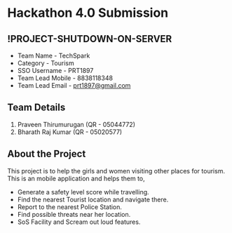 # Hackathon 4.0 Submission 
## !PROJECT-SHUTDOWN-ON-SERVER
* Team Name - TechSpark
* Category - Tourism
* SSO Username - PRT1897
* Team Lead Mobile - 8838118348
* Team Lead Email - prt1897@gmail.com

## Team Details
1. Praveen Thirumurugan (QR - 05044772)
2. Bharath Raj Kumar (QR - 05020577)

## About the Project
This project is to help the girls and women visiting other places for tourism. This is an mobile application and helps them to,
* Generate a safety level score while travelling.
* Find the nearest Tourist location and navigate there.
* Report to the nearest Police Station.
* Find possible threats near her location.
* SoS Facility and Scream out loud features.
